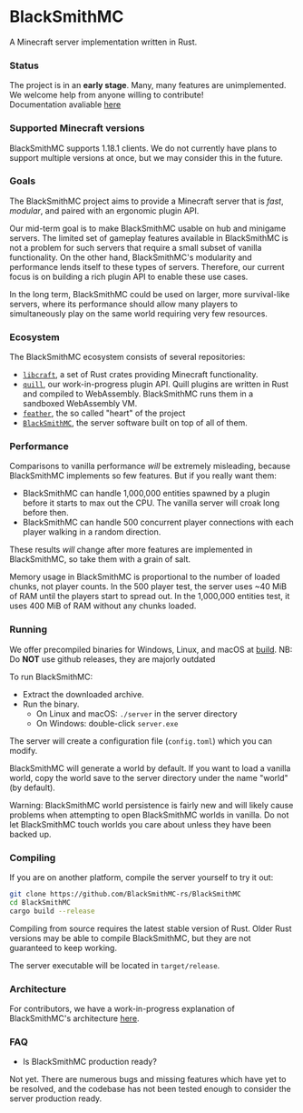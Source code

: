 # BlackSmithMC

A Minecraft server implementation written in Rust.

### Status

The project is in an **early stage**. Many, many features are unimplemented. We welcome help from anyone willing to contribute!\
Documentation avaliable [here](./docs/README.md)

### Supported Minecraft versions

BlackSmithMC supports 1.18.1 clients. We do not currently have plans to support multiple versions at once, but
we may consider this in the future.

### Goals

The BlackSmithMC project aims to provide a Minecraft server that is _fast_, _modular_, and paired with an ergonomic plugin API.

Our mid-term goal is to make BlackSmithMC usable on hub and minigame servers. The limited set of gameplay features available in BlackSmithMC is not a problem for such servers that require a small subset of vanilla functionality. On the other hand, BlackSmithMC's modularity and performance lends itself to these types of servers. Therefore, our current focus is
on building a rich plugin API to enable these use cases.

In the long term, BlackSmithMC could be used on larger, more survival-like servers, where its performance should allow many players to simultaneously play on the same world requiring very few resources.

### Ecosystem

The BlackSmithMC ecosystem consists of several repositories:

* [`libcraft`](https://github.com/feather-rs/feather/tree/main/libcraft), a set of Rust crates providing Minecraft functionality.
* [`quill`](https://github.com/feather-rs/feather/tree/main/quill), our work-in-progress plugin API. Quill plugins are written in Rust and compiled to WebAssembly. BlackSmithMC runs them in a sandboxed WebAssembly VM.
* [`feather`](https://github.com/feather-rs/feather/tree/main/feather), the so called "heart" of the project
* [`BlackSmithMC`](./blacksmith/), the server software built on top of all of them.

### Performance

Comparisons to vanilla performance _will_ be extremely misleading, because BlackSmithMC implements so few features. But if you really want them:

* BlackSmithMC can handle 1,000,000 entities spawned by a plugin before it starts to max out the CPU. The vanilla server will croak long before then.
* BlackSmithMC can handle 500 concurrent player connections with each player walking in a random direction.

These results _will_ change after more features are implemented in BlackSmithMC, so take them with a grain of salt.

Memory usage in BlackSmithMC is proportional to the number of loaded chunks, not player counts. In the 500 player test, the server uses ~40 MiB of RAM
until the players start to spread out. In the 1,000,000 entities test, it uses 400 MiB of RAM without any chunks loaded.

### Running

We offer precompiled binaries for Windows, Linux, and macOS at [build](./build/).
NB: Do **NOT** use github releases, they are majorly outdated

To run BlackSmithMC:

* Extract the downloaded archive.
* Run the binary.
  * On Linux and macOS: `./server` in the server directory
  * On Windows: double-click `server.exe`
  
The server will create a configuration file (`config.toml`) which you can modify.

BlackSmithMC will generate a world by default. If you want to load a vanilla world,
copy the world save to the server directory under the name "world" (by default).

Warning: BlackSmithMC world persistence is fairly new and will likely cause problems
when attempting to open BlackSmithMC worlds in vanilla. Do not let BlackSmithMC touch worlds
you care about unless they have been backed up.

### Compiling

If you are on another platform, compile the server yourself to try it out:

```bash
git clone https://github.com/BlackSmithMC-rs/BlackSmithMC
cd BlackSmithMC
cargo build --release
```

Compiling from source requires the latest stable version of Rust. Older Rust versions may be able
to compile BlackSmithMC, but they are not guaranteed to keep working.

The server executable will be located in `target/release`.

### Architecture

For contributors, we have a work-in-progress explanation of BlackSmithMC's architecture [here](docs/architecture.md).

### FAQ

* Is BlackSmithMC production ready?

Not yet. There are numerous bugs and missing features which have yet to be resolved,
and the codebase has not been tested enough to consider the server production ready.
